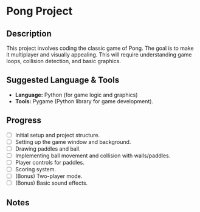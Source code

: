 # Pong Project

## Description

This project involves coding the classic game of Pong. The goal is to make it multiplayer and visually appealing. This will require understanding game loops, collision detection, and basic graphics.

## Suggested Language & Tools

*   **Language:** Python (for game logic and graphics)
*   **Tools:** Pygame (Python library for game development).

## Progress

*   [ ] Initial setup and project structure.
*   [ ] Setting up the game window and background.
*   [ ] Drawing paddles and ball.
*   [ ] Implementing ball movement and collision with walls/paddles.
*   [ ] Player controls for paddles.
*   [ ] Scoring system.
*   [ ] (Bonus) Two-player mode.
*   [ ] (Bonus) Basic sound effects.

## Notes

